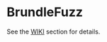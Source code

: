 # BrundleFuzz

See the [WIKI](https://github.com/carlosgprado/BrundleFuzz/wiki) section for details.
